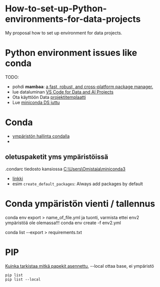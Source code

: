 # How-to-set-up-Python-environments-for-data-projects
My proposal how to set up environment for data projects.

# Python environment issues like conda
TODO:
- pohdi **mambaa**: [a fast, robust, and cross-platform package manager.](https://mamba.readthedocs.io/en/latest/index.html)
- lue dataluminan [VS Code for Data and AI Projects](https://datalumina.clickup.com/docs/9015213037/d/h/8cnjezd-17675/ddd52c673443975)
- Ota käyttöön Data [projektitemplaatti](https://github.com/datalumina/datalumina-project-template)
- Lue [miniconda DS juttu](https://eduand-alvarez.medium.com/setting-up-anaconda-on-your-windows-pc-6e39800c1afb)

# Conda
- [ympäristön hallinta condalla](https://docs.conda.io/projects/conda/en/latest/user-guide/tasks/manage-environments.html)
- 

## oletuspaketit yms ympäristöissä

.condarc tiedosto kansiossa [C:\Users\Omistaja\miniconda3](C:\Users\Omistaja\miniconda3\.condarc)
- [linkki](https://docs.conda.io/projects/conda/en/latest/user-guide/configuration/settings.html#config-add-default-pkgs)
- esim `create_default_packages`: Always add packages by default

# Conda ympäristön vienti / tallennus
conda env export > name_of_file.yml
ja tuonti, varmista ettei env2 ympäristöä ole olemassa!!!
conda env create -f env2.yml

conda list --export > requirements.txt



# PIP
[Kuinka tarkistaa mitkä papekit asennettu](https://stackoverflow.com/questions/739993/how-do-i-get-a-list-of-locally-installed-python-modules), --local ottaa base, ei ympäristö

```
pip list
pip list --local
```
